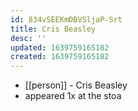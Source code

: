 ```yaml
---
id: 834vSEEKmDBVSljaP-Srt
title: Cris Beasley
desc: ''
updated: 1639759165182
created: 1639759165182
---
```



- [[person]] - Cris Beasley
- appeared 1x at the stoa
